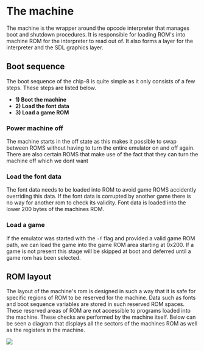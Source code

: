 # The machine
The machine is the wrapper around the opcode interpreter that manages boot and shutdown procedures. It is responsible for loading ROM's into machine ROM for the interpreter to read out of. It also forms a layer for the interpreter and the SDL graphics layer. 

## Boot sequence
The boot sequence of the chip-8 is quite simple as it only consists of a few steps. These steps are listed below.

* **1) Boot the machine**
* **2) Load the font data**
* **3) Load a game ROM**

### Power machine off
The machine starts in the off state as this makes it possible to swap between ROMS without having to turn the entire emulator on and off again. There are also certain ROMS that make use of the fact that they can turn the machine off which we dont want

### Load the font data
The font data needs to be loaded into ROM to avoid game ROMS accidently overriding this data. If the font data is corrupted by another game there is no way for another rom to check its validity. Font data is loaded into the lower 200 bytes of the machines ROM.

### Load a game
If the emulator was started with the `-f` flag and provided a valid game ROM path, we can load the game into the game ROM area starting at 0x200. If a game is not present this stage will be skipped at boot and deferred until a game rom has been selected.

## ROM layout
The layout of the machine's rom is designed in such a way that it is safe for specific regions of ROM to be reserved for the machine. Data such as fonts and boot sequence variables are stored in such reserved ROM spaces. These reserved areas of ROM are not accessible to programs loaded into the machine. These checks are performed by the machine itself. Below can be seen a diagram that displays all the sectors of the machines ROM as well as the registers in the machine.

<img src="https://i.imgur.com/8w6IzWm.png">